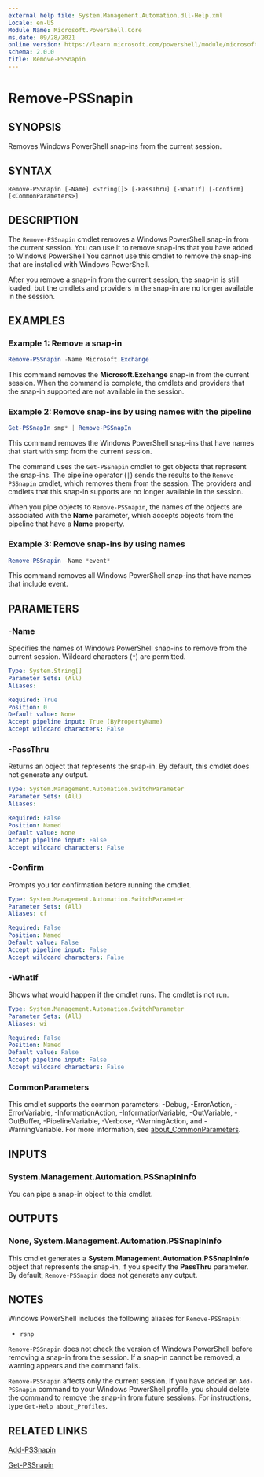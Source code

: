 ```yaml
---
external help file: System.Management.Automation.dll-Help.xml
Locale: en-US
Module Name: Microsoft.PowerShell.Core
ms.date: 09/28/2021
online version: https://learn.microsoft.com/powershell/module/microsoft.powershell.core/remove-pssnapin?view=powershell-5.1&WT.mc_id=ps-gethelp
schema: 2.0.0
title: Remove-PSSnapin
---
```


# Remove-PSSnapin

## SYNOPSIS
Removes Windows PowerShell snap-ins from the current session.

## SYNTAX

```
Remove-PSSnapin [-Name] <String[]> [-PassThru] [-WhatIf] [-Confirm] [<CommonParameters>]
```

## DESCRIPTION

The `Remove-PSSnapin` cmdlet removes a Windows PowerShell snap-in from the current session. You can
use it to remove snap-ins that you have added to Windows PowerShell You cannot use this cmdlet to
remove the snap-ins that are installed with Windows PowerShell.

After you remove a snap-in from the current session, the snap-in is still loaded, but the cmdlets
and providers in the snap-in are no longer available in the session.

## EXAMPLES

### Example 1: Remove a snap-in

```powershell
Remove-PSSnapin -Name Microsoft.Exchange
```

This command removes the **Microsoft.Exchange** snap-in from the current session. When the command
is complete, the cmdlets and providers that the snap-in supported are not available in the session.

### Example 2: Remove snap-ins by using names with the pipeline

```powershell
Get-PSSnapIn smp* | Remove-PSSnapIn
```

This command removes the Windows PowerShell snap-ins that have names that start with smp from the
current session.

The command uses the `Get-PSSnapin` cmdlet to get objects that represent the snap-ins. The pipeline
operator (`|`) sends the results to the `Remove-PSSnapin` cmdlet, which removes them from the
session. The providers and cmdlets that this snap-in supports are no longer available in the
session.

When you pipe objects to `Remove-PSSnapin`, the names of the objects are associated with the
**Name** parameter, which accepts objects from the pipeline that have a **Name** property.

### Example 3: Remove snap-ins by using names

```powershell
Remove-PSSnapin -Name *event*
```

This command removes all Windows PowerShell snap-ins that have names that include event.

## PARAMETERS

### -Name

Specifies the names of Windows PowerShell snap-ins to remove from the current session.
Wildcard characters (`*`) are permitted.

```yaml
Type: System.String[]
Parameter Sets: (All)
Aliases:

Required: True
Position: 0
Default value: None
Accept pipeline input: True (ByPropertyName)
Accept wildcard characters: False
```

### -PassThru

Returns an object that represents the snap-in. By default, this cmdlet does not generate any output.

```yaml
Type: System.Management.Automation.SwitchParameter
Parameter Sets: (All)
Aliases:

Required: False
Position: Named
Default value: None
Accept pipeline input: False
Accept wildcard characters: False
```

### -Confirm

Prompts you for confirmation before running the cmdlet.

```yaml
Type: System.Management.Automation.SwitchParameter
Parameter Sets: (All)
Aliases: cf

Required: False
Position: Named
Default value: False
Accept pipeline input: False
Accept wildcard characters: False
```

### -WhatIf

Shows what would happen if the cmdlet runs. The cmdlet is not run.

```yaml
Type: System.Management.Automation.SwitchParameter
Parameter Sets: (All)
Aliases: wi

Required: False
Position: Named
Default value: False
Accept pipeline input: False
Accept wildcard characters: False
```

### CommonParameters

This cmdlet supports the common parameters: -Debug, -ErrorAction, -ErrorVariable,
-InformationAction, -InformationVariable, -OutVariable, -OutBuffer, -PipelineVariable, -Verbose,
-WarningAction, and -WarningVariable. For more information, see [about_CommonParameters](https://go.microsoft.com/fwlink/?LinkID=113216).

## INPUTS

### System.Management.Automation.PSSnapInInfo

You can pipe a snap-in object to this cmdlet.

## OUTPUTS

### None, System.Management.Automation.PSSnapInInfo

This cmdlet generates a **System.Management.Automation.PSSnapInInfo** object that represents the
snap-in, if you specify the **PassThru** parameter. By default, `Remove-PSSnapin` does not generate
any output.

## NOTES

Windows PowerShell includes the following aliases for `Remove-PSSnapin`:

- `rsnp`

`Remove-PSSnapin` does not check the version of Windows PowerShell before removing a snap-in from
the session. If a snap-in cannot be removed, a warning appears and the command fails.

`Remove-PSSnapin` affects only the current session. If you have added an `Add-PSSnapin` command to
your Windows PowerShell profile, you should delete the command to remove the snap-in from future
sessions. For instructions, type `Get-Help about_Profiles`.

## RELATED LINKS

[Add-PSSnapin](Add-PSSnapin.md)

[Get-PSSnapin](Get-PSSnapin.md)
